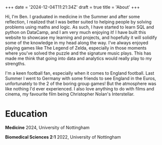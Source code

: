 +++
date = '2024-12-04T11:21:34Z'
draft = true
title = 'About'
+++

<!-- Google tag (gtag.js) -->
<script async src="https://www.googletagmanager.com/gtag/js?id=G-6KG34X3C2K"></script>
<script>
  window.dataLayer = window.dataLayer || [];
  function gtag(){dataLayer.push(arguments);}
  gtag('js', new Date());

  gtag('config', 'G-6KG34X3C2K');
</script>

Hi, I'm Ben. I graduated in medicine in the Summer and after some reflection, I realized that I was better suited to helping people by solving problems using maths and logic.  As such, I have started to learn SQL and python on DataCamp, and I am very much enjoying it! I have built this website to showcase my learning and projects, and hopefully it will solidify some of the knowledge in my head along the way. I've always enjoyed playing games like The Legend of Zelda, especially in those moments where you've solved the puzzle and the signature music plays. This has made me think that going into data and analytics would really play to my strengths.

I'm a keen football fan, especially when it comes to England football. Last Summer I went to Germany with some friends to see England in the Euros, unfortunately to the 2 of the boring group games! But the atmosphere was like nothing I'd ever experienced. I also love anything to do with films and cinema, my favourite film being Christopher Nolan's Interstellar.

# Education

**Medicine** 2024, University of Nottingham

**Biomedical Sciences 2:1** 2022, University of Nottingham

